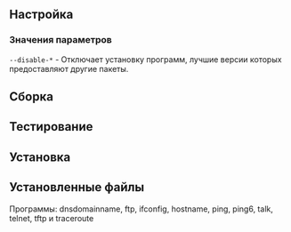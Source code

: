 <pkg :name="'inetutils'" instsize showsbu2></pkg>

## Настройка
<package-script :package="'inetutils'" :type="'configure'"></package-script>

### Значения параметров

`--disable-*` - Отключает установку программ, лучшие версии которых предоставляют другие пакеты.

## Сборка
<package-script :package="'inetutils'" :type="'build'"></package-script>
## Тестирование
<package-script :package="'inetutils'" :type="'test'"></package-script>

## Установка
<package-script :package="'inetutils'" :type="'install'"></package-script>
 
## Установленные файлы

Программы: dnsdomainname, ftp, ifconfig, hostname, ping, ping6, talk, telnet, tftp и traceroute

<script>
	new Vue({ el: '#main' })
</script> 
